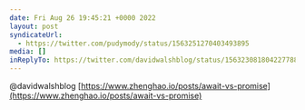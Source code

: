 ```yaml
---
date: Fri Aug 26 19:45:21 +0000 2022
layout: post
syndicateUrl:
  - https://twitter.com/pudymody/status/1563251270403493895
media: []
inReplyTo: https://twitter.com/davidwalshblog/status/1563230818042277889
---
```

@davidwalshblog [https://www.zhenghao.io/posts/await-vs-promise](https://www.zhenghao.io/posts/await-vs-promise)

